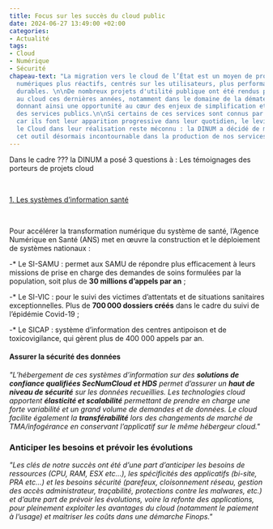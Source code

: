```yaml
---
title: Focus sur les succès du cloud public
date: 2024-06-27 13:49:00 +02:00
categories:
- Actualité
tags:
- Cloud
- Numérique
- Sécurité
chapeau-text: "La migration vers le cloud de l’État est un moyen de produire des services
  numériques plus réactifs, centrés sur les utilisateurs, plus performants et plus
  durables. \n\nDe nombreux projets d'utilité publique ont été rendus possibles grâce
  au cloud ces dernières années, notamment dans le domaine de la dématérialisation,
  donnant ainsi une opportunité au cœur des enjeux de simplification et d’accessibilité
  des services publics.\n\nSi certains de ces services sont connus par les Français,
  car ils font leur apparition progressive dans leur quotidien, le levier qu’a représenté
  le Cloud dans leur réalisation reste méconnu : la DINUM a décidé de mettre en lumière
  cet outil désormais incontournable dans la production de nos services publics."
---
```


Dans le cadre ??? la DINUM a posé 3 questions à :
Les témoignages des porteurs de projets cloud

<br>
<div class=><p><a href=>1. Les systèmes d’information santé </a></p></div>
<br>

Pour accélérer la transformation numérique du système de santé, l’Agence Numérique en Santé (ANS) met en œuvre la construction et le déploiement de systèmes nationaux :

-* Le SI-SAMU : permet aux SAMU de répondre plus efficacement à leurs missions de prise en charge des demandes de soins formulées par la population, soit plus de **30 millions d’appels par an** ;

-* Le SI-VIC : pour le suivi des victimes d’attentats et  de situations sanitaires exceptionnelles. Plus de **700 000 dossiers créés** dans le cadre du suivi de l’épidémie Covid-19 ;

-* Le SICAP : système d’information des centres antipoison et de toxicovigilance, qui gèrent plus de 400 000 appels par an.

#### Assurer la sécurité des données

*"L’hébergement de ces systèmes d’information sur des **solutions de confiance qualifiées SecNumCloud et HDS** permet d’assurer un **haut de niveau de sécurité** sur les données recueillies. Les technologies cloud apportent **élasticité et scalabilité** permettant de prendre en charge une forte variabilité et un grand volume de demandes et de données. Le cloud facilite également la **transférabilité** lors des changements de marché de TMA/infogérance en conservant l’applicatif sur le même hébergeur cloud."*

### Anticiper les besoins et prévoir les évolutions

*"Les clés de notre succès ont été d’une part d’anticiper les besoins de ressources (CPU, RAM, ESX etc…), les spécificités des applicatifs (bi-site, PRA etc…) et les besoins sécurité (parefeux, cloisonnement réseau, gestion des accès administrateur, traçabilité, protections contre les malwares, etc.) et d’autre part de prévoir les évolutions, voire la refonte des applications, pour pleinement exploiter les avantages du cloud (notamment le paiement à l’usage) et maitriser les coûts dans une démarche Finops."*

